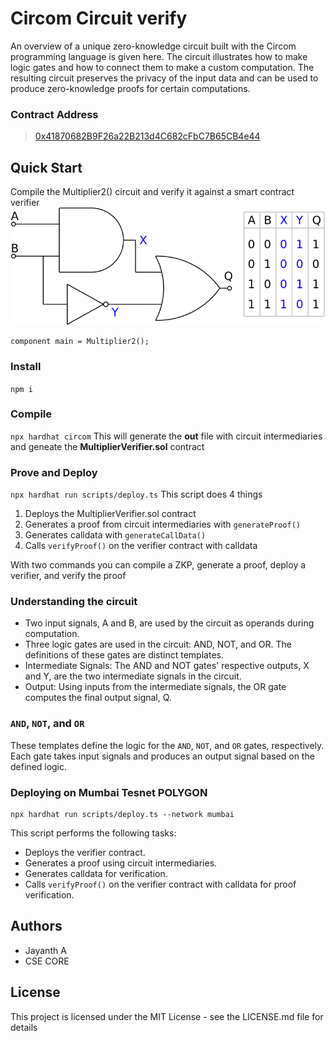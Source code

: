 # Circom Circuit verify

An overview of a unique zero-knowledge circuit built with the Circom programming language is given here. The circuit illustrates how to make logic gates and how to connect them to make a custom computation. The resulting circuit preserves the privacy of the input data and can be used to produce zero-knowledge proofs for certain computations.

### Contract Address
> [0x41870682B9F26a22B213d4C682cFbC7B65CB4e44](https://mumbai.polygonscan.com/address/0x41870682b9f26a22b213d4c682cfbc7b65cb4e44)

## Quick Start
Compile the Multiplier2() circuit and verify it against a smart contract verifier
![Circuit](image.png)
```
component main = Multiplier2();
```
### Install
`npm i`

### Compile
`npx hardhat circom` 
This will generate the **out** file with circuit intermediaries and geneate the **MultiplierVerifier.sol** contract

### Prove and Deploy
`npx hardhat run scripts/deploy.ts`
This script does 4 things  
1. Deploys the MultiplierVerifier.sol contract
2. Generates a proof from circuit intermediaries with `generateProof()`
3. Generates calldata with `generateCallData()`
4. Calls `verifyProof()` on the verifier contract with calldata

With two commands you can compile a ZKP, generate a proof, deploy a verifier, and verify the proof 

### Understanding the circuit 
-  Two input signals, A and B, are used by the circuit as operands during computation.
-  Three logic gates are used in the circuit: AND, NOT, and OR. The definitions of these gates are distinct templates.
-  Intermediate Signals: The AND and NOT gates' respective outputs,  X and Y, are the two intermediate signals in the circuit.
-  Output: Using inputs from the intermediate signals, the OR gate computes the final output signal, Q.

### `AND`, `NOT`, and `OR`

These templates define the logic for the `AND`, `NOT`, and `OR` gates, respectively. Each gate takes input signals and produces an output signal based on the defined logic.

 ### Deploying on Mumbai Tesnet POLYGON 
   ```
   npx hardhat run scripts/deploy.ts --network mumbai
   ```
   This script performs the following tasks:
   - Deploys the verifier contract.
   - Generates a proof using circuit intermediaries.
   - Generates calldata for verification.
   - Calls `verifyProof()` on the verifier contract with calldata for proof verification.

## Authors

- Jayanth A
- CSE CORE

## License

This project is licensed under the MIT License - see the LICENSE.md file for details